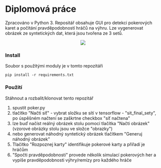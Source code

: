 # Diplomová práce
Zpracováno v Python 3. Repositář obsahuje GUI pro detekci pokerových karet a počítání pravděpodobností hráčů na výhru. 
Lze vygenerovat obrázek ze syntetických dat, která jsou tvořena ze 3 setů.

<p align="center"> 
<img src="https://raw.githubusercontent.com/hrdlickajan/dmdb_restaurants/master/img/vzor.png">
</p>

### Install
Soubor s použitými moduly je v tomto repozitáři

```
pip install -r requirements.txt
```

### Použití
Stáhnout a rozbalit/klonovat tento repozitář
1. spustit poker.py
2. tlačítko "Načti síť" - vybrat složku se sítí v tensorflow - "sit_final_sety", po úspěšném načtení se zaškrtne checkbox "síť načtena"
3. lze buď načíst reálný obrázek stolu pomocí tlačítka "Načti obrázek" (vzorové obrázky stolu jsou ve složce "obrazky")
4. nebo generovat náhodný syntetický obrázek tlačítkem "Generuj náhodný obrázek"
5. Tlačítko "Rozpoznej karty" identifikuje pokerové karty a přiřadí je hráčům
6. "Spočti pravděpodobnosti" provede několik simulací pokerových her a vypíše pravděpodobnosti výhry/remízy pro každého hráče
